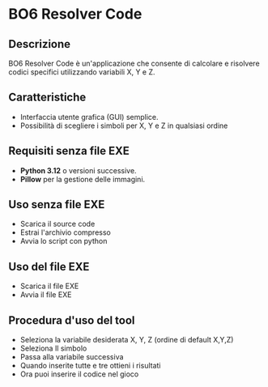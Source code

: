 # BO6 Resolver Code

## Descrizione
BO6 Resolver Code è un'applicazione che consente di calcolare e risolvere codici specifici utilizzando variabili X, Y e Z.

## Caratteristiche
- Interfaccia utente grafica (GUI) semplice.
- Possibilità di scegliere i simboli per X, Y e Z in qualsiasi ordine

## Requisiti senza file EXE
- **Python 3.12** o versioni successive.
- **Pillow** per la gestione delle immagini.

## Uso senza file EXE
- Scarica il source code
- Estrai l'archivio compresso
- Avvia lo script con python

## Uso del file EXE
- Scarica il file EXE
- Avvia il file EXE

## Procedura d'uso del tool
- Seleziona la variabile desiderata X, Y, Z (ordine di default X,Y,Z)
- Seleziona Il simbolo
- Passa alla variabile successiva
- Quando inserite tutte e tre ottieni i risultati
- Ora puoi inserire il codice nel gioco
